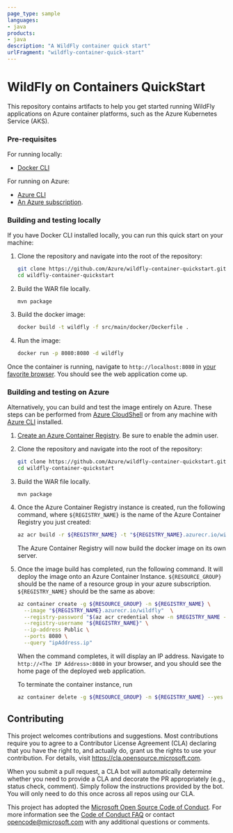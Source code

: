 ```yaml
---
page_type: sample
languages:
- java
products:
- java
description: "A WildFly container quick start"
urlFragment: "wildfly-container-quick-start"
---
```

# WildFly on Containers QuickStart

This repository contains artifacts to help you get started running WildFly 
applications on Azure container platforms, such as the Azure Kubernetes Service 
(AKS).

### Pre-requisites

For running locally:

* [Docker CLI](https://docs.docker.com/install/)

For running on Azure:

* [Azure CLI](https://docs.microsoft.com/cli/azure/install-azure-cli)
* [An Azure subscription](https://azure.microsoft.com/free/).

### Building and testing locally

If you have Docker CLI installed locally, you can run this quick start on your 
machine:

1. Clone the repository and navigate into the root of the repository:

    ```bash
    git clone https://github.com/Azure/wildfly-container-quickstart.git
    cd wildfly-container-quickstart
    ```

1. Build the WAR file locally.

    ```shell
    mvn package
    ```

1. Build the docker image:

    ```bash
    docker build -t wildfly -f src/main/docker/Dockerfile .
    ```

1. Run the image:

    ```bash
    docker run -p 8080:8080 -d wildfly
    ```

Once the container is running, navigate to `http://localhost:8080` in 
[your favorite browser](https://www.microsoft.com/edge). You should see the 
web application come up.

### Building and testing on Azure

Alternatively, you can build and test the image entirely on Azure. These steps 
can be performed from [Azure CloudShell](https://shell.azure.com) or from any 
machine with [Azure CLI](https://docs.microsoft.com/cli/azure/install-azure-cli)
installed.

1. [Create an Azure Container Registry](https://portal.azure.com/#create/Microsoft.ContainerRegistry).
   Be sure to enable the admin user.

1. Clone the repository and navigate into the root of the repository:

    ```bash
    git clone https://github.com/Azure/wildfly-container-quickstart.git
    cd wildfly-container-quickstart
    ```

1. Build the WAR file locally.

    ```shell
    mvn package
    ```

1. Once the Azure Container Registry instance is created, run the following 
   command, where `${REGISTRY_NAME}` is the name of the Azure Container Registry
   you just created:

    ```bash
    az acr build -r ${REGISTRY_NAME} -t "${REGISTRY_NAME}.azurecr.io/wildfly" -f src/main/docker/Dockerfile .
    ```

    The Azure Container Registry will now build the docker image on its own
    server.

1. Once the image build has completed, run the following command. It will deploy
   the image onto an Azure Container Instance. `${RESOURCE_GROUP}` should be the
   name of a resource group in your azure subscription. `${REGISTRY_NAME}` should
   be the same as above:

    ```bash
    az container create -g ${RESOURCE_GROUP} -n ${REGISTRY_NAME} \
      --image "${REGISTRY_NAME}.azurecr.io/wildfly"  \
      --registry-password "$(az acr credential show -n $REGISTRY_NAME --query "passwords[0].value" -o tsv)" \
      --registry-username "${REGISTRY_NAME}" \
      --ip-address Public \
      --ports 8080 \
      --query "ipAddress.ip"
    ```

    When the command completes, it will display an IP address. 
    Navigate to `http://<The IP Address>:8080` in your browser, and you should 
    see the home page of the deployed web application.

    To terminate the container instance, run

    ```bash
    az container delete -g ${RESOURCE_GROUP} -n ${REGISTRY_NAME} --yes
    ```

## Contributing

This project welcomes contributions and suggestions.  Most contributions require you to agree to a
Contributor License Agreement (CLA) declaring that you have the right to, and actually do, grant us
the rights to use your contribution. For details, visit https://cla.opensource.microsoft.com.

When you submit a pull request, a CLA bot will automatically determine whether you need to provide
a CLA and decorate the PR appropriately (e.g., status check, comment). Simply follow the instructions
provided by the bot. You will only need to do this once across all repos using our CLA.

This project has adopted the [Microsoft Open Source Code of Conduct](https://opensource.microsoft.com/codeofconduct/).
For more information see the [Code of Conduct FAQ](https://opensource.microsoft.com/codeofconduct/faq/) or
contact [opencode@microsoft.com](mailto:opencode@microsoft.com) with any additional questions or comments.
